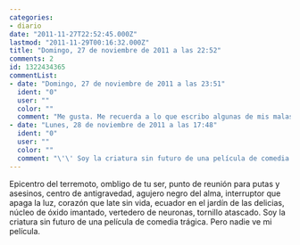```yaml
---
categories:
- diario
date: "2011-11-27T22:52:45.000Z"
lastmod: "2011-11-29T00:16:32.000Z"
title: "Domingo, 27 de noviembre de 2011 a las 22:52"
comments: 2
id: 1322434365
commentList:
- date: "Domingo, 27 de noviembre de 2011 a las 23:51"
  ident: "0"
  user: ""
  color: ""
  comment: "Me gusta. Me recuerda a lo que escribo algunas de mis malas malas noches."
- date: "Lunes, 28 de noviembre de 2011 a las 17:48"
  ident: "0"
  user: ""
  color: ""
  comment: "\'\' Soy la criatura sin futuro de una película de comedia trágica. Pero nadie ve mi película.\'\' Me recuerda mucho a otra entrada, aunque no creo que sea de la misma persona. Aquella entrada decía: \'\'Atascado en un papel secundario de una película mala, con unos compañeros de reparto mediocres. Yo no quería eso, y no iba a permitirmelo. El sentido de la vida no se busca, se encuentra. Y eso mismo iba a hacer yo.\'\' (http://chevismo.com/diario/1317307429)  \n+1"
---
```


Epicentro del terremoto, ombligo de tu ser, punto de reunión para putas y asesinos, centro de antigravedad, agujero negro del alma, interruptor que apaga la luz, corazón que late sin vida, ecuador en el jardín de las delicias, núcleo de óxido imantado, vertedero de neuronas, tornillo atascado. Soy la criatura sin futuro de una película de comedia trágica. Pero nadie ve mi película.